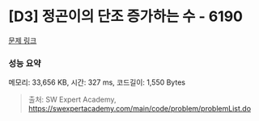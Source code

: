 # [D3] 정곤이의 단조 증가하는 수 - 6190 

[문제 링크](https://swexpertacademy.com/main/code/problem/problemDetail.do?contestProbId=AWcPjEuKAFgDFAU4) 

### 성능 요약

메모리: 33,656 KB, 시간: 327 ms, 코드길이: 1,550 Bytes



> 출처: SW Expert Academy, https://swexpertacademy.com/main/code/problem/problemList.do